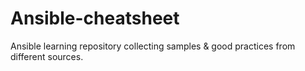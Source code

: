 # Ansible-cheatsheet
Ansible learning repository collecting samples & good practices from different sources.